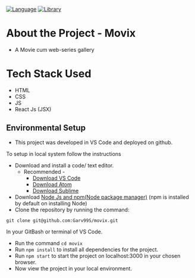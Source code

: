 

[![Language](https://img.shields.io/badge/Language-Javascript-brightgreen.svg?style=flat)](https://www.javascript.com/)
[![Library](https://img.shields.io/badge/Library-Reactjs-red.svg?style=flat)](https://reactjs.org/)

# About the Project - Movix
- A Movie cum web-series gallery

# Tech Stack Used
- HTML
- CSS
- JS
- React Js (JSX)

## Environmental Setup
- This project was developed in VS Code and deployed on github.

To setup in local system follow the instructions
- Download and install a code/ text editor.
  - Recommended -
    - [Download VS Code](https://code.visualstudio.com/download)
    - [Download Atom](https://atom.io/)
    - [Download Sublime](https://www.sublimetext.com/3)
- Download [Node Js and npm(Node package manager)](https://nodejs.org/en/) (npm is installed by default on installing Node)
- Clone the repository by running the command:
```
git clone git@github.com:Garv99S/movix.git
```
In your GitBash or terminal of VS Code.
- Run the command `cd movix`
- Run `npm install` to install all dependencies for the project.
- Run `npm start` to start the project on localhost:3000 in your chosen browser.
- Now view the project in your local environment.
